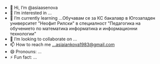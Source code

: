 - 👋 Hi, I’m @asiaasenova
- 👀 I’m interested in ...
- 🌱 I’m currently learning ...Обучавам се за КС бакалавр в Югозападен университет "Неофит Рилски" в специалност "Педагогика на обучението по математика информатика и информационни технологии" 
- 💞️ I’m looking to collaborate on ...
- 📫 How to reach me ...asiaiankova1983@gmail.com
- 😄 Pronouns: ...
- ⚡ Fun fact: ...

<!---
asiaasenova/asiaasenova is a ✨ special ✨ repository because its `README.md` (this file) appears on your GitHub profile.
You can click the Preview link to take a look at your changes.
--->
